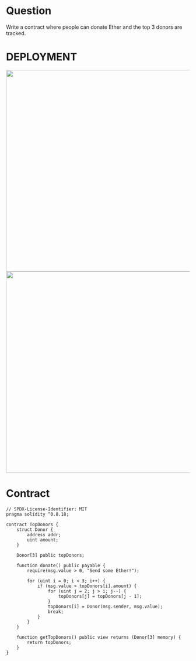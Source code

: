 # Question
Write a contract where people can donate Ether and the top 3 donors are tracked.
# DEPLOYMENT
<img src='https://private-user-images.githubusercontent.com/180368689/445098471-097cbd1f-f166-4919-ad1a-08c23afa143c.png?jwt=eyJhbGciOiJIUzI1NiIsInR5cCI6IkpXVCJ9.eyJpc3MiOiJnaXRodWIuY29tIiwiYXVkIjoicmF3LmdpdGh1YnVzZXJjb250ZW50LmNvbSIsImtleSI6ImtleTUiLCJleHAiOjE3NDc2NTE0NTcsIm5iZiI6MTc0NzY1MTE1NywicGF0aCI6Ii8xODAzNjg2ODkvNDQ1MDk4NDcxLTA5N2NiZDFmLWYxNjYtNDkxOS1hZDFhLTA4YzIzYWZhMTQzYy5wbmc_WC1BbXotQWxnb3JpdGhtPUFXUzQtSE1BQy1TSEEyNTYmWC1BbXotQ3JlZGVudGlhbD1BS0lBVkNPRFlMU0E1M1BRSzRaQSUyRjIwMjUwNTE5JTJGdXMtZWFzdC0xJTJGczMlMkZhd3M0X3JlcXVlc3QmWC1BbXotRGF0ZT0yMDI1MDUxOVQxMDM5MTdaJlgtQW16LUV4cGlyZXM9MzAwJlgtQW16LVNpZ25hdHVyZT03MTI4YzdjMTEzODkyNTQ3NjMwM2YyY2JlOWFiNjU1OTBkZGFmYmVlZmQwMzYzNDUwOGE4N2UyNjkzYTY2MDc5JlgtQW16LVNpZ25lZEhlYWRlcnM9aG9zdCJ9.vKclmfIBdsrMl5XcCJKekE-cUSTuiufB7l9bUwJ2wjQ' length='500' width='550'>
<img src='https://private-user-images.githubusercontent.com/180368689/445098472-c2787a05-1ce3-48fe-a4d4-c52031c06d38.png?jwt=eyJhbGciOiJIUzI1NiIsInR5cCI6IkpXVCJ9.eyJpc3MiOiJnaXRodWIuY29tIiwiYXVkIjoicmF3LmdpdGh1YnVzZXJjb250ZW50LmNvbSIsImtleSI6ImtleTUiLCJleHAiOjE3NDc2NTE0NTcsIm5iZiI6MTc0NzY1MTE1NywicGF0aCI6Ii8xODAzNjg2ODkvNDQ1MDk4NDcyLWMyNzg3YTA1LTFjZTMtNDhmZS1hNGQ0LWM1MjAzMWMwNmQzOC5wbmc_WC1BbXotQWxnb3JpdGhtPUFXUzQtSE1BQy1TSEEyNTYmWC1BbXotQ3JlZGVudGlhbD1BS0lBVkNPRFlMU0E1M1BRSzRaQSUyRjIwMjUwNTE5JTJGdXMtZWFzdC0xJTJGczMlMkZhd3M0X3JlcXVlc3QmWC1BbXotRGF0ZT0yMDI1MDUxOVQxMDM5MTdaJlgtQW16LUV4cGlyZXM9MzAwJlgtQW16LVNpZ25hdHVyZT1iYmQxMmNjNTIyMGNjNjc0ZTA4M2EyMjAyNWM0ZGQxOWQ5ZjNkNTVjNjdmZTk0ZTU5ZTQzMTY4MGZmNzk2MDYwJlgtQW16LVNpZ25lZEhlYWRlcnM9aG9zdCJ9.CPBcAFJ0_ONXgV1eDNgY0gsqsp8KdCAkUwpC0bRHmCw' length='500' width='550'>

# Contract

```solidity
// SPDX-License-Identifier: MIT
pragma solidity ^0.8.18;

contract TopDonors {
    struct Donor {
        address addr;
        uint amount;
    }

    Donor[3] public topDonors;

    function donate() public payable {
        require(msg.value > 0, "Send some Ether!");

        for (uint i = 0; i < 3; i++) {
            if (msg.value > topDonors[i].amount) {
                for (uint j = 2; j > i; j--) {
                    topDonors[j] = topDonors[j - 1];
                }
                topDonors[i] = Donor(msg.sender, msg.value);
                break;
            }
        }
    }

    function getTopDonors() public view returns (Donor[3] memory) {
        return topDonors;
    }
}
